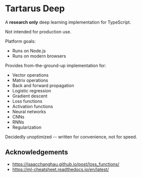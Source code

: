 # Tartarus Deep

A **research only** deep learning implementation for TypeScript.

Not intended for production use.

Platform goals:
* Runs on Node.js
* Runs on modern browsers


Provides from-the-ground-up implementation for:

* Vector operations
* Matrix operations
* Back and forward propagation
* Logistic regression
* Gradient descent
* Loss functions
* Activation functions
* Neural networks
* CNNs
* RNNs
* Regularization

Decidedly unoptimized -- written for convenience, not for speed.



## Acknowledgements

* https://isaacchanghau.github.io/post/loss_functions/
* https://ml-cheatsheet.readthedocs.io/en/latest/
